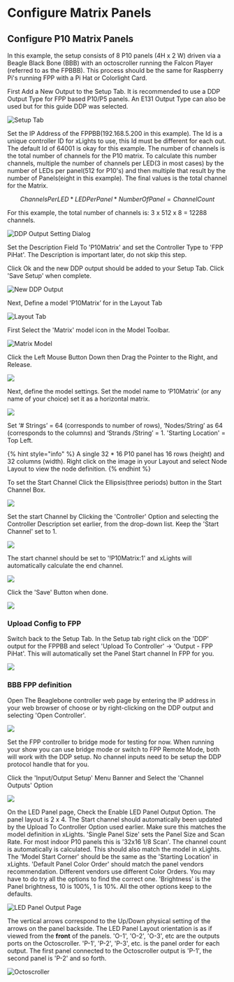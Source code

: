 # Configure Matrix Panels

## **Configure P10 Matrix Panels**

In this example, the setup consists of 8 P10 panels \(4H x 2 W\) driven via a Beagle Black Bone \(BBB\) with an octoscroller running the Falcon Player \(referred to as the FPBBB\). This process should be the same for Raspberry Pi's running FPP with a Pi Hat or Colorlight Card.

First Add a New Output to the Setup Tab. It is recommended to use a DDP Output Type for FPP based P10/P5 panels. An E131 Output Type can also be used but for this guide DDP was selected.

![Setup Tab](../.gitbook/assets/image%20%28496%29.png)

Set the IP Address of the FPPBB\(192.168.5.200 in this example\). The Id is a unique controller ID for xLights to use, this Id must be different for each out. The default Id of 64001 is okay for this example. The number of channels is the total number of channels for the P10 matrix. To calculate this number channels, multiple the number of channels per LED\(3 in most cases\) by the number of LEDs per panel\(512 for P10's\) and then multiple that result by the number of Panels\(eight in this example\). The final values is the total channel for the Matrix.

$$
Channels Per LED  * LED Per Panel * NumberOfPanel  = Channel Count
$$

For this example, the total number of channels is: 3 x 512 x 8 = 12288 channels.

![DDP Output Setting Dialog](../.gitbook/assets/image%20%28735%29.png)

Set the Description Field To 'P10Matrix' and set the Controller Type to 'FPP PiHat'. The Description is important later, do not skip this step.

Click Ok and the new DDP output should be added to your Setup Tab. Click 'Save Setup' when complete.

![New DDP Output](../.gitbook/assets/image%20%2845%29.png)

Next, Define a model ‘P10Matrix’ for in the Layout Tab

![Layout Tab](../.gitbook/assets/image%20%28703%29.png)

First Select the 'Matrix' model icon in the Model Toolbar.

![Matrix Model ](../.gitbook/assets/image%20%28553%29.png)

Click the Left Mouse Button Down then Drag the Pointer to the Right, and Release.

![](../.gitbook/assets/image%20%28129%29.png)

Next, define the model settings. Set the model name to ‘P10Matrix’ \(or any name of your choice\) set it as a horizontal matrix.

![](../.gitbook/assets/image%20%28312%29.png)

Set ‘\# Strings’ = 64 \(corresponds to number of rows\), ‘Nodes/String’ as 64 \(corresponds to the columns\) and ‘Strands /String’ = 1. 'Starting Location' = Top Left.

{% hint style="info" %}
A single 32 \* 16 P10 panel has 16 rows \(height\) and 32 columns \(width\). Right click on the image in your Layout and select Node Layout to view the node definition.
{% endhint %}

To set the Start Channel Click the Ellipsis\(three periods\) button in the Start Channel Box.

![](../.gitbook/assets/image%20%28687%29.png)

Set the start Channel by Clicking the 'Controller' Option and selecting the Controller Description set earlier, from the drop-down list. Keep the 'Start Channel' set to 1.

![](../.gitbook/assets/image%20%2815%29.png)

The start channel should be set to '!P10Matrix:1' and xLights will automatically calculate the end channel.

![](../.gitbook/assets/image%20%28263%29.png)

Click the 'Save' Button when done.

![](../.gitbook/assets/image%20%28819%29.png)

### Upload Config to FPP

Switch back to the Setup Tab. In the Setup tab right click on the 'DDP' output for the FPPBB and select 'Upload To Controller' -&gt; 'Output - FPP PiHat'. This will automatically set the Panel Start channel In FPP for you.

![](../.gitbook/assets/image%20%28562%29.png)

### **BBB FPP definition**

Open The Beaglebone controller web page by entering the IP address in your web browser of choose or by right-clicking on the DDP output and selecting 'Open Controller'.

![](../.gitbook/assets/image%20%28673%29.png)

Set the FPP controller to bridge mode for testing for now. When running your show you can use bridge mode or switch to FPP Remote Mode, both will work with the DDP setup. No channel inputs need to be setup the DDP protocol handle that for you.

Click the 'Input/Output Setup' Menu Banner and Select the 'Channel Outputs' Option

![](../.gitbook/assets/image%20%28303%29.png)

On the LED Panel page, Check the Enable LED Panel Output Option. The panel layout is 2 x 4. The Start channel should automatically been updated by the Upload To Controller Option used earlier. Make sure this matches the model definition in xLights. 'Single Panel Size' sets the Panel Size and Scan Rate. For most indoor P10 panels this is '32x16 1/8 Scan'. The channel count is automatically is calculated. This should also match the model in xLights. The 'Model Start Corner' should be the same as the 'Starting Location' in xLights. 'Default Panel Color Order' should match the panel vendors recommendation. Different vendors use different Color Orders. You may have to do try all the options to find the correct one. 'Brightness' is the Panel brightness, 10 is 100%, 1 is 10%. All the other options keep to the defaults.

![LED Panel Output Page](../.gitbook/assets/image%20%2892%29.png)

The vertical arrows correspond to the Up/Down physical setting of the arrows on the panel backside. The LED Panel Layout orientation is as if viewed from the **front** of the panels. 'O-1', 'O-2', 'O-3', etc are the outputs ports on the Octoscroller. 'P-1', 'P-2', 'P-3', etc. is the panel order for each output. The first panel connected to the Octoscroller output is 'P-1', the second panel is 'P-2' and so forth.

![Octoscroller](../.gitbook/assets/image%20%2891%29.png)

